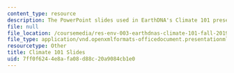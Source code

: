 ```yaml
---
content_type: resource
description: The PowerPoint slides used in EarthDNA's Climate 101 presentation
file: null
file_location: /coursemedia/res-env-003-earthdnas-climate-101-fall-2019/7ff0f6244e8afa08d88c20a9084cb1e0_Climate_101.pptx
file_type: application/vnd.openxmlformats-officedocument.presentationml.presentation
resourcetype: Other
title: Climate 101 Slides
uid: 7ff0f624-4e8a-fa08-d88c-20a9084cb1e0
---
```

